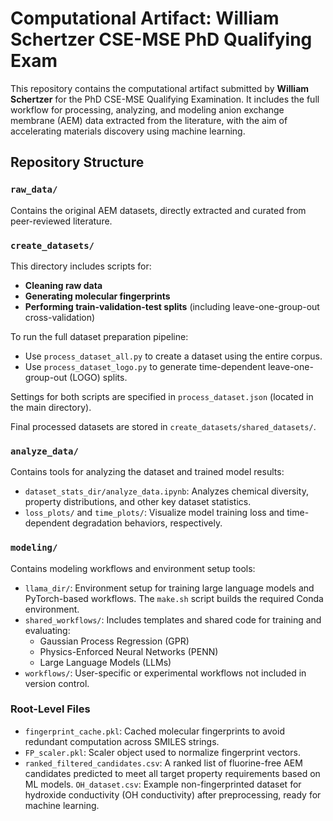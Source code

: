# Computational Artifact: William Schertzer CSE-MSE PhD Qualifying Exam

This repository contains the computational artifact submitted by **William Schertzer** for the PhD CSE-MSE Qualifying Examination. It includes the full workflow for processing, analyzing, and modeling anion exchange membrane (AEM) data extracted from the literature, with the aim of accelerating materials discovery using machine learning.

## Repository Structure

### `raw_data/`
Contains the original AEM datasets, directly extracted and curated from peer-reviewed literature.

### `create_datasets/`
This directory includes scripts for:
- **Cleaning raw data**
- **Generating molecular fingerprints**
- **Performing train-validation-test splits** (including leave-one-group-out cross-validation)

To run the full dataset preparation pipeline:
- Use `process_dataset_all.py` to create a dataset using the entire corpus.
- Use `process_dataset_logo.py` to generate time-dependent leave-one-group-out (LOGO) splits.

Settings for both scripts are specified in `process_dataset.json` (located in the main directory).

Final processed datasets are stored in `create_datasets/shared_datasets/`.

### `analyze_data/`
Contains tools for analyzing the dataset and trained model results:
- `dataset_stats_dir/analyze_data.ipynb`: Analyzes chemical diversity, property distributions, and other key dataset statistics.
- `loss_plots/` and `time_plots/`: Visualize model training loss and time-dependent degradation behaviors, respectively.

### `modeling/`
Contains modeling workflows and environment setup tools:
- `llama_dir/`: Environment setup for training large language models and PyTorch-based workflows. The `make.sh` script builds the required Conda environment.
- `shared_workflows/`: Includes templates and shared code for training and evaluating:
  - Gaussian Process Regression (GPR)
  - Physics-Enforced Neural Networks (PENN)
  - Large Language Models (LLMs)
- `workflows/`: User-specific or experimental workflows not included in version control.

### Root-Level Files
- `fingerprint_cache.pkl`: Cached molecular fingerprints to avoid redundant computation across SMILES strings.
- `FP_scaler.pkl`: Scaler object used to normalize fingerprint vectors.
- `ranked_filtered_candidates.csv`: A ranked list of fluorine-free AEM candidates predicted to meet all target property requirements based on ML models.
`OH_dataset.csv`: Example non-fingerprinted dataset for hydroxide conductivity (OH conductivity) after preprocessing, ready for machine learning.
